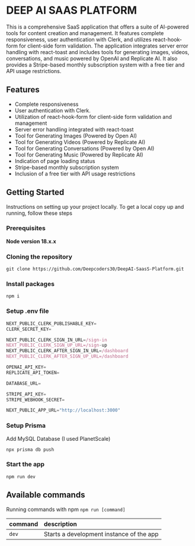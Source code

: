 # DEEP AI SAAS PLATFORM
This is a comprehensive SaaS application that offers a suite of AI-powered tools for content creation and management. It features complete responsiveness, user authentication with Clerk, and utilizes react-hook-form for client-side form validation. The application integrates server error handling with react-toast and includes tools for generating images, videos, conversations, and music powered by OpenAI and Replicate AI. It also provides a Stripe-based monthly subscription system with a free tier and API usage restrictions.



## Features

- Complete responsiveness
- User authentication with Clerk.
- Utilization of react-hook-form for client-side form validation and management
- Server error handling integrated with react-toast
- Tool for Generating Images (Powered by Open AI)
- Tool for Generating Videos (Powered by Replicate AI)
- Tool for Generating Conversations (Powered by Open AI)
- Tool for Generating Music (Powered by Replicate AI)
- Indication of page loading status
- Stripe-based monthly subscription system
- Inclusion of a free tier with API usage restrictions

## Getting Started

Instructions on setting up your project locally. To get a local copy up and running, follow these steps

### Prerequisites

**Node version 18.x.x**

### Cloning the repository

```shell
git clone https://github.com/Deepcoders30/DeepAI-SaasS-Platform.git
```

### Install packages

```shell
npm i
```

### Setup .env file


```js
NEXT_PUBLIC_CLERK_PUBLISHABLE_KEY=
CLERK_SECRET_KEY=

NEXT_PUBLIC_CLERK_SIGN_IN_URL=/sign-in
NEXT_PUBLIC_CLERK_SIGN_UP_URL=/sign-up
NEXT_PUBLIC_CLERK_AFTER_SIGN_IN_URL=/dashboard
NEXT_PUBLIC_CLERK_AFTER_SIGN_UP_URL=/dashboard

OPENAI_API_KEY=
REPLICATE_API_TOKEN=

DATABASE_URL=

STRIPE_API_KEY=
STRIPE_WEBHOOK_SECRET=

NEXT_PUBLIC_APP_URL="http://localhost:3000"
```

### Setup Prisma

Add MySQL Database (I used PlanetScale)

```shell
npx prisma db push

```

### Start the app

```shell
npm run dev
```

## Available commands

Running commands with npm `npm run [command]`

| command         | description                              |
| :-------------- | :--------------------------------------- |
| `dev`           | Starts a development instance of the app |

